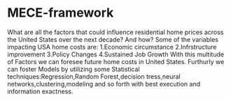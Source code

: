 # MECE-framework
What are all the factors that could influence residential home prices across the United States over the next decade? And how?
Some of the variables impacting USA home costs are: 1.Economic circumstance 2.Infrstructure improvement 3.Policy Changes 4.Sustained Job Growth With this multitude of Factors we can foresee future home costs in United States. Furthurly we can foster Models by utilizing some Statistical techniques:Regression,Random Forest,decision tress,neural networks,clustering,modeling and so forth with best execution and information exactness.
